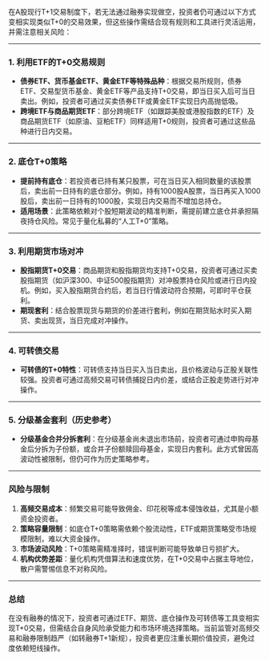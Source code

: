 在A股现行T+1交易制度下，若无法通过融券实现做空，投资者仍可通过以下方式变相实现类似T+0的交易效果，但这些操作需结合现有规则和工具进行灵活运用，并需注意相关风险：

---

### **1. 利用ETF的T+0交易规则**
- **债券ETF、货币基金ETF、黄金ETF等特殊品种**：根据交易所规则，债券ETF、交易型货币基金、黄金ETF等产品支持T+0交易，即当日买入后可当日卖出。例如，投资者可通过买卖债券ETF或黄金ETF实现日内高抛低吸。
- **跨境ETF与商品期货ETF**：部分跨境ETF（如跟踪美股或港股指数的ETF）及商品期货ETF（如原油、豆粕ETF）同样适用T+0规则，投资者可通过这些品种进行日内交易。

---

### **2. 底仓T+0策略**
- **提前持有底仓**：若投资者已持有某只股票，可在当日买入相同数量的该股票后，卖出前一日持有的底仓部分。例如，持有1000股A股票，当日再买入1000股后，卖出前一日持有的1000股，实现日内交易而不增加总持仓。
- **适用场景**：此策略依赖对个股短期波动的精准判断，需提前建立底仓并承担隔夜持仓风险。常见于量化私募的“人工T+0”策略。

---

### **3. 利用期货市场对冲**
- **股指期货T+0交易**：商品期货和股指期货均支持T+0交易，投资者可通过买卖股指期货（如沪深300、中证500股指期货）对冲股票持仓风险或进行日内投机。例如，买入股指期货合约后，若当日行情波动符合预期，可即时平仓获利。
- **期现套利**：结合股票现货与期货的价差进行套利，例如在期货贴水时买入期货、卖出现货，当日完成对冲操作。

---

### **4. 可转债交易**
- **可转债的T+0特性**：可转债支持当日买入当日卖出，且价格波动与正股关联性较强。投资者可通过高频交易可转债捕捉日内价差，或结合正股走势进行对冲操作。

---

### **5. 分级基金套利（历史参考）**
- **分级基金合并分拆套利**：在分级基金尚未退出市场前，投资者可通过申购母基金后分拆为子份额，或合并子份额赎回母基金，实现日内套利。此方式曾因高波动性被限制，但仍可作为历史策略参考。

---

### **风险与限制**
1. **高频交易成本**：频繁交易可能导致佣金、印花税等成本侵蚀收益，尤其是小额资金投资者。
2. **策略容量限制**：如底仓T+0策略需依赖个股流动性，ETF或期货策略受市场规模限制，难以大资金操作。
3. **市场波动风险**：T+0策略需精准择时，错误判断可能导致单日亏损扩大。
4. **机构优势差距**：量化机构凭借算法和速度优势，在T+0交易中占据主导地位，散户需警惕信息不对称风险。

---

### **总结**
在没有融券的情况下，投资者可通过ETF、期货、底仓操作及可转债等工具变相实现T+0交易，但需结合自身风险承受能力和市场环境选择策略。当前监管对高频交易和融券限制趋严（如转融券T+1新规），投资者更应注重长期价值投资，避免过度依赖短线操作。